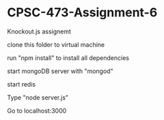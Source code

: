 # CPSC-473-Assignment-6
Knockout.js assignemt

clone this folder to virtual machine

run "npm install" to install all dependencies

start mongoDB server with "mongod"

start redis

Type "node server.js"

Go to localhost:3000